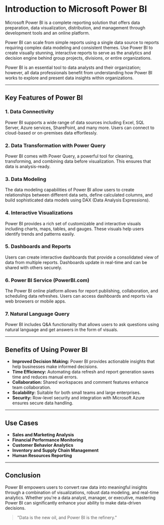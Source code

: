 # Introduction to Microsoft Power BI

Microsoft Power BI is a complete reporting solution that offers data preparation, data visualization, distribution, and management through development tools and an online platform.

Power BI can scale from simple reports using a single data source to reports requiring complex data modeling and consistent themes. Use Power BI to create visually stunning, interactive reports to serve as the analytics and decision engine behind group projects, divisions, or entire organizations.

Power BI is an essential tool to data analysts and their organization; however, all data professionals benefit from understanding how Power BI works to explore and present data insights within organizations.

---

## Key Features of Power BI

### 1. **Data Connectivity**
Power BI supports a wide range of data sources including Excel, SQL Server, Azure services, SharePoint, and many more. Users can connect to cloud-based or on-premises data effortlessly.

### 2. **Data Transformation with Power Query**
Power BI comes with Power Query, a powerful tool for cleaning, transforming, and combining data before visualization. This ensures that data is analysis-ready.

### 3. **Data Modeling**
The data modeling capabilities of Power BI allow users to create relationships between different data sets, define calculated columns, and build sophisticated data models using DAX (Data Analysis Expressions).

### 4. **Interactive Visualizations**
Power BI provides a rich set of customizable and interactive visuals including charts, maps, tables, and gauges. These visuals help users identify trends and patterns easily.

### 5. **Dashboards and Reports**
Users can create interactive dashboards that provide a consolidated view of data from multiple reports. Dashboards update in real-time and can be shared with others securely.

### 6. **Power BI Service (PowerBI.com)**
The Power BI online platform allows for report publishing, collaboration, and scheduling data refreshes. Users can access dashboards and reports via web browsers or mobile apps.

### 7. **Natural Language Query**
Power BI includes Q&A functionality that allows users to ask questions using natural language and get answers in the form of visuals.

---

## Benefits of Using Power BI

- **Improved Decision Making:** Power BI provides actionable insights that help businesses make informed decisions.
- **Time Efficiency:** Automating data refresh and report generation saves time and reduces manual errors.
- **Collaboration:** Shared workspaces and comment features enhance team collaboration.
- **Scalability:** Suitable for both small teams and large enterprises.
- **Security:** Row-level security and integration with Microsoft Azure ensures secure data handling.

---

## Use Cases

- **Sales and Marketing Analysis**
- **Financial Performance Monitoring**
- **Customer Behavior Analytics**
- **Inventory and Supply Chain Management**
- **Human Resources Reporting**

---

## Conclusion

Power BI empowers users to convert raw data into meaningful insights through a combination of visualizations, robust data modeling, and real-time analytics. Whether you're a data analyst, manager, or executive, mastering Power BI can significantly enhance your ability to make data-driven decisions.

> "Data is the new oil, and Power BI is the refinery."

